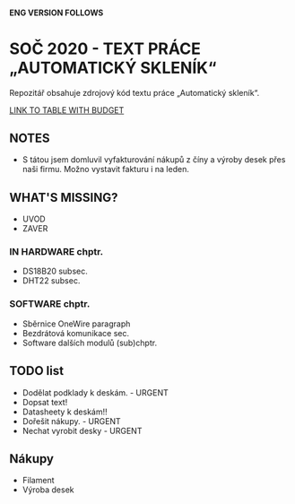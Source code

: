 #### ENG VERSION FOLLOWS
# SOČ 2020 - TEXT PRÁCE „AUTOMATICKÝ SKLENÍK“
Repozitář obsahuje zdrojový kód textu práce „Automatický skleník“.

[LINK TO TABLE WITH BUDGET](https://docs.google.com/spreadsheets/d/1ZI8_D_LJPej7IoSE3QkqMBanPijJOcWTwICOPSyZP_c/edit#gid=902149754)

## NOTES
- S tátou jsem domluvil vyfakturování nákupů z číny a výroby desek přes naši firmu. Možno vystavit fakturu i na leden.

## WHAT'S MISSING?
- UVOD
- ZAVER

### IN HARDWARE chptr.
- DS18B20 subsec.
- DHT22 subsec.

### SOFTWARE chptr.
- Sběrnice OneWire paragraph
- Bezdrátová komunikace sec.
- Software dalších modulů (sub)chptr.

## TODO list

- Dodělat podklady k deskám. - URGENT
- Dopsat text!
- Datasheety k deskám!!
- Dořešit nákupy. - URGENT
- Nechat vyrobit desky - URGENT


## Nákupy
- Filament 
- Výroba desek


